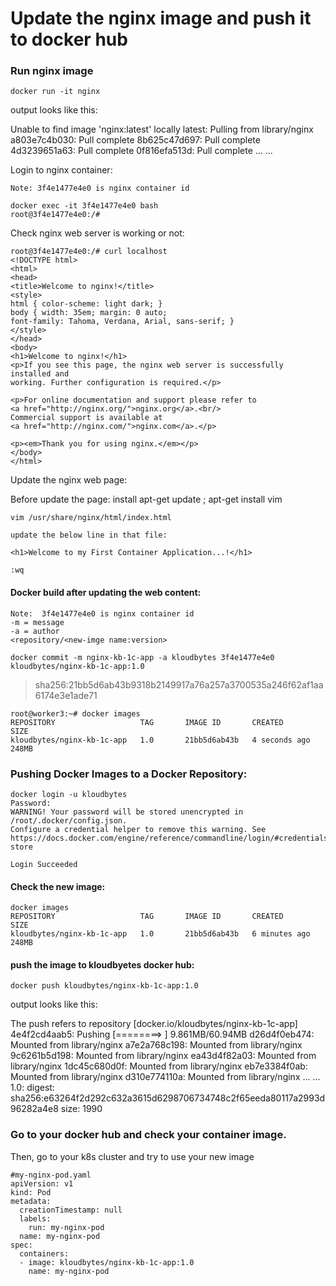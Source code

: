 # Update the nginx image and push it to docker hub

### Run nginx image
```
docker run -it nginx
```
output looks like this: 

Unable to find image 'nginx:latest' locally
latest: Pulling from library/nginx
a803e7c4b030: Pull complete
8b625c47d697: Pull complete
4d3239651a63: Pull complete
0f816efa513d: Pull complete
...
...

Login to nginx container:

```
Note: 3f4e1477e4e0 is nginx container id

docker exec -it 3f4e1477e4e0 bash
root@3f4e1477e4e0:/#
```
Check nginx web server is working or not:

```
root@3f4e1477e4e0:/# curl localhost
<!DOCTYPE html>
<html>
<head>
<title>Welcome to nginx!</title>
<style>
html { color-scheme: light dark; }
body { width: 35em; margin: 0 auto;
font-family: Tahoma, Verdana, Arial, sans-serif; }
</style>
</head>
<body>
<h1>Welcome to nginx!</h1>
<p>If you see this page, the nginx web server is successfully installed and
working. Further configuration is required.</p>

<p>For online documentation and support please refer to
<a href="http://nginx.org/">nginx.org</a>.<br/>
Commercial support is available at
<a href="http://nginx.com/">nginx.com</a>.</p>

<p><em>Thank you for using nginx.</em></p>
</body>
</html>

```

Update the nginx web page:

Before update the page: install apt-get update ; apt-get install vim

```
vim /usr/share/nginx/html/index.html

update the below line in that file:

<h1>Welcome to my First Container Application...!</h1>

:wq

```
#### Docker build after updating the web content: 

```
Note:  3f4e1477e4e0 is nginx container id
-m = message
-a = author
<repository/<new-imge name:version>

docker commit -m nginx-kb-1c-app -a kloudbytes 3f4e1477e4e0 kloudbytes/nginx-kb-1c-app:1.0
```
> sha256:21bb5d6ab43b9318b2149917a76a257a3700535a246f62af1aa6174e3e1ade71

```
root@worker3:~# docker images
REPOSITORY                   TAG       IMAGE ID       CREATED         SIZE
kloudbytes/nginx-kb-1c-app   1.0       21bb5d6ab43b   4 seconds ago   248MB
```

### Pushing Docker Images to a Docker Repository:

```
docker login -u kloudbytes
Password:
WARNING! Your password will be stored unencrypted in /root/.docker/config.json.
Configure a credential helper to remove this warning. See
https://docs.docker.com/engine/reference/commandline/login/#credentials-store

Login Succeeded

```
#### Check the new image:

```
docker images
REPOSITORY                   TAG       IMAGE ID       CREATED         SIZE
kloudbytes/nginx-kb-1c-app   1.0       21bb5d6ab43b   6 minutes ago   248MB

```

#### push the image to kloudbyetes docker hub:
```
docker push kloudbytes/nginx-kb-1c-app:1.0

```

output looks like this:

The push refers to repository [docker.io/kloudbytes/nginx-kb-1c-app]
4e4f2cd4aab5: Pushing [========>                                          ]  9.861MB/60.94MB
d26d4f0eb474: Mounted from library/nginx
a7e2a768c198: Mounted from library/nginx
9c6261b5d198: Mounted from library/nginx
ea43d4f82a03: Mounted from library/nginx
1dc45c680d0f: Mounted from library/nginx
eb7e3384f0ab: Mounted from library/nginx
d310e774110a: Mounted from library/nginx
...
...
1.0: digest: sha256:e63264f2d292c632a3615d6298706734748c2f65eeda80117a2993d96282a4e8 size: 1990

### Go to your docker hub and check your container image.

Then, go to your k8s cluster and try to use your new image

```
#my-nginx-pod.yaml
apiVersion: v1
kind: Pod
metadata:
  creationTimestamp: null
  labels:
    run: my-nginx-pod
  name: my-nginx-pod
spec:
  containers:
  - image: kloudbytes/nginx-kb-1c-app:1.0
    name: my-nginx-pod
  ```






